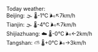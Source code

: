 Today weather:  
Beijing: 🌫  🌡️-1°C 🌬️↖7km/h  
Tianjin: 🌫  🌡️-4°C 🌬️↖7km/h  
Shijiazhuang: ☁️   🌡️-0°C 🌬️←2km/h  
Tangshan: ⛅️  🌡️+0°C 🌬️→3km/h  
